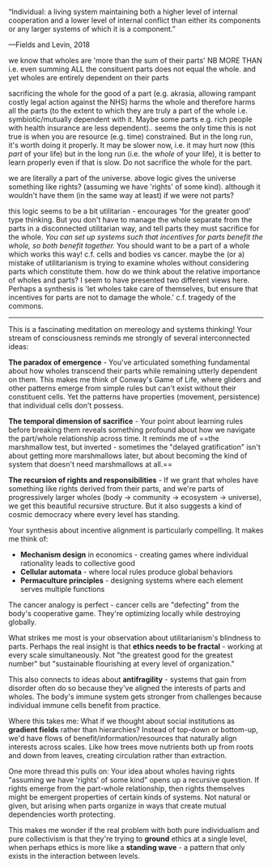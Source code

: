 
“Individual: a living system maintaining both a higher level of internal cooperation and a lower level of internal conflict than either its components or any larger systems of which it is a component.”

—Fields and Levin, 2018



we know that wholes are 'more than the sum of their parts'
NB MORE THAN
i.e. even summing ALL the consituent parts does not equal the whole.
and yet wholes are entirely dependent on their parts

sacrificing the whole for the good of a part (e.g. akrasia, allowing rampant costly legal action against the NHS) harms the whole and therefore harms all the parts (to the extent to which they are truly a part of the whole i.e. symbiotic/mutually dependent with it. Maybe some parts e.g. rich people with health insurance are less dependent)..
seems the only time this is not true is when you are resource (e.g. time) constrained. But in the long run, it's worth doing it properly. It may be slower now, i.e. it may hurt now (this *part* of your life) but in the long run (i.e. the *whole* of your life), it is better to learn properly even if that is slow. Do not sacrifice the whole for the part.

we are literally a part of the universe. above logic gives the universe something like rights? (assuming we have 'rights' of some kind). although it wouldn't have them (in the same way at least) if we were not parts?

this logic seems to be a bit utilitarian - encourages 'for the greater good' type thinking. But you don't have to manage the whole separate from the parts in a disconnected utilitarian way, and tell parts they must sacrifice for the whole. *You can set up systems such that incentives for parts benefit the whole, so both benefit together.* You should want to be a part of a whole which works this way! c.f. cells and bodies vs cancer.
maybe the (or a) mistake of utilitarianism is trying to examine wholes without considering parts which constitute them. how do we think about the relative importance of wholes and parts? I seem to have presented two different views here. Perhaps a synthesis is 'let wholes take care of themselves, but ensure that incentives for parts are not to damage the whole.' c.f. tragedy of the commons.

------------------------

This is a fascinating meditation on mereology and systems thinking! Your stream of consciousness reminds me strongly of several interconnected ideas:

**The paradox of emergence** - You've articulated something fundamental about how wholes transcend their parts while remaining utterly dependent on them. This makes me think of Conway's Game of Life, where gliders and other patterns emerge from simple rules but can't exist without their constituent cells. Yet the patterns have properties (movement, persistence) that individual cells don't possess.

**The temporal dimension of sacrifice** - Your point about learning rules before breaking them reveals something profound about how we navigate the part/whole relationship across time. It reminds me of ==the marshmallow test, but inverted - sometimes the "delayed gratification" isn't about getting more marshmallows later, but about becoming the kind of system that doesn't need marshmallows at all.==

**The recursion of rights and responsibilities** - If we grant that wholes have something like rights derived from their parts, and we're parts of progressively larger wholes (body → community → ecosystem → universe), we get this beautiful recursive structure. But it also suggests a kind of cosmic democracy where every level has standing.

Your synthesis about incentive alignment is particularly compelling. It makes me think of:
- **Mechanism design** in economics - creating games where individual rationality leads to collective good
- **Cellular automata** - where local rules produce global behaviors
- **Permaculture principles** - designing systems where each element serves multiple functions

The cancer analogy is perfect - cancer cells are "defecting" from the body's cooperative game. They're optimizing locally while destroying globally.

What strikes me most is your observation about utilitarianism's blindness to parts. Perhaps the real insight is that **ethics needs to be fractal** - working at every scale simultaneously. Not "the greatest good for the greatest number" but "sustainable flourishing at every level of organization."

This also connects to ideas about **antifragility** - systems that gain from disorder often do so because they've aligned the interests of parts and wholes. The body's immune system gets stronger from challenges because individual immune cells benefit from practice.

Where this takes me: What if we thought about social institutions as **gradient fields** rather than hierarchies? Instead of top-down or bottom-up, we'd have flows of benefit/information/resources that naturally align interests across scales. Like how trees move nutrients both up from roots and down from leaves, creating circulation rather than extraction.

One more thread this pulls on: Your idea about wholes having rights "assuming we have 'rights' of some kind" opens up a recursive question. If rights emerge from the part-whole relationship, then rights themselves might be emergent properties of certain kinds of systems. Not natural or given, but arising when parts organize in ways that create mutual dependencies worth protecting.

This makes me wonder if the real problem with both pure individualism and pure collectivism is that they're trying to **ground** ethics at a single level, when perhaps ethics is more like a **standing wave** - a pattern that only exists in the interaction between levels.